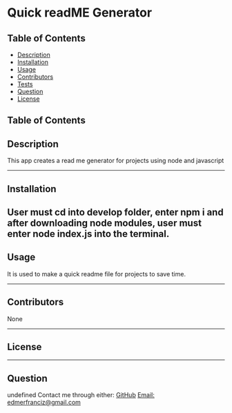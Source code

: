  # Quick readME Generator

  
  ## Table of Contents
* [Description](#Description)
* [Installation](#Installation)
* [Usage](#Usage)
* [Contributors](#Contribution)
* [Tests](#Tests)
* [Question](#Question)
* [License](#license)
## Table of Contents

## Description 
This app creates a read me generator for projects using node and javascript


---
## Installation
User must cd into develop folder, enter npm i and after downloading node modules, user must enter node index.js into the terminal.
---
## Usage
It is used to make a quick readme file for projects to save time.

---
## Contributors
None

---
## License


---
## Question
undefined
Contact me through either:
[GitHub](https://github.com/edm1001)
[Email: edmerfranciz@gmail.com](mailto:edmerfranciz@gmail.com)
